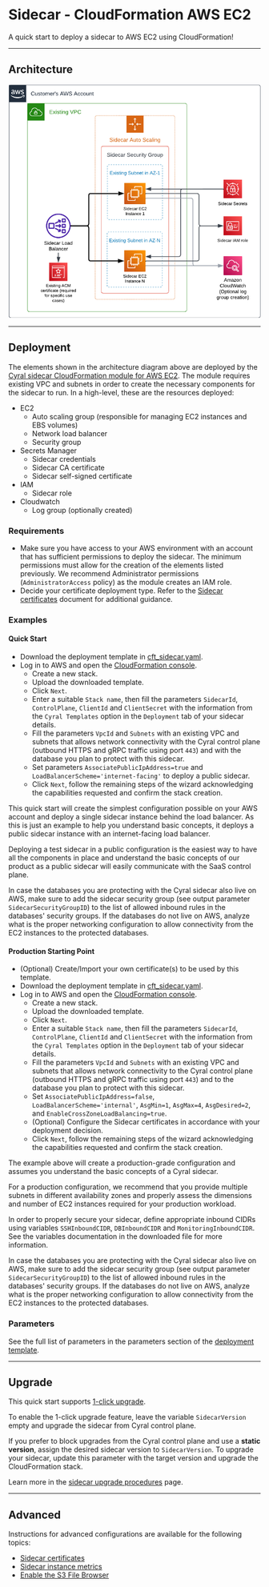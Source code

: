 # Sidecar - CloudFormation AWS EC2

A quick start to deploy a sidecar to AWS EC2 using CloudFormation!

---

## Architecture

![Deployment architecture](images/aws_architecture.png)

---

## Deployment

The elements shown in the architecture diagram above are deployed by the [Cyral sidecar CloudFormation module for AWS EC2](https://github.com/cyralinc/sidecar-cloudformation-ec2/). The module requires existing VPC and subnets in order to create the necessary components for the sidecar to run. In a high-level, these are the resources deployed:

* EC2
    * Auto scaling group (responsible for managing EC2 instances and EBS volumes)
    * Network load balancer
    * Security group
* Secrets Manager
    * Sidecar credentials
    * Sidecar CA certificate
    * Sidecar self-signed certificate
* IAM
    * Sidecar role
* Cloudwatch
    * Log group (optionally created)

### Requirements

* Make sure you have access to your AWS environment with an account that has sufficient permissions to deploy the sidecar. The minimum permissions must allow for the creation of the elements listed previously. We recommend Administrator permissions (`AdministratorAccess` policy) as the module creates an IAM role.
* Decide your certificate deployment type. Refer to the [Sidecar certificates](./docs/certificates.md) document for additional guidance.

### Examples

#### Quick Start

* Download the deployment template in [cft_sidecar.yaml](./cft_sidecar.yaml).
* Log in to AWS and open the [CloudFormation console](http://console.aws.amazon.com/cloudformation/home).
    * Create a new stack.
    * Upload the downloaded template.
    * Click `Next`.
    * Enter a suitable `Stack name`, then fill the parameters `SidecarId`, `ControlPlane`, `ClientId` and 
    `ClientSecret` with the information from the `Cyral Templates` option
    in the `Deployment` tab of your sidecar details.
    * Fill the parameters `VpcId` and `Subnets` with an existing VPC and subnets that allows 
    network connectivity with the Cyral control plane (outbound HTTPS and gRPC traffic using port `443`)
    and with the database you plan to protect with this sidecar.
    * Set parameters `AssociatePublicIpAddress=true` and `LoadBalancerScheme='internet-facing'`
    to deploy a public sidecar.
    * Click `Next`, follow the remaining steps of the wizard acknowledging the capabilities requested and confirm the stack creation.

This quick start will create the simplest configuration possible on your AWS account
and deploy a single sidecar instance behind the load balancer. As this is just an example
to help you understand basic concepts, it deploys a public sidecar instance with an
internet-facing load balancer.

Deploying a test sidecar in a public configuration is the easiest way to have all the components
in place and understand the basic concepts of our product as a public sidecar will easily
communicate with the SaaS control plane.

In case the databases you are protecting with the Cyral sidecar also live on AWS, make sure to
add the sidecar security group (see output parameter `SidecarSecurityGroupID`) to the list of
allowed inbound rules in the databases' security groups. If the databases do not live on AWS,
analyze what is the proper networking configuration to allow connectivity from the EC2
instances to the protected databases.

#### Production Starting Point

* (Optional) Create/Import your own certificate(s) to be used by this template.
* Download the deployment template in [cft_sidecar.yaml](./cft_sidecar.yaml).
* Log in to AWS and open the [CloudFormation console](http://console.aws.amazon.com/cloudformation/home).
    * Create a new stack.
    * Upload the downloaded template.
    * Click `Next`.
    * Enter a suitable `Stack name`, then fill the parameters `SidecarId`, `ControlPlane`, `ClientId` and 
    `ClientSecret` with the information from the `Cyral Templates` option
    in the `Deployment` tab of your sidecar details.
    * Fill the parameters `VpcId` and `Subnets` with an existing VPC and subnets that allows 
    network connectivity to the Cyral control plane (outbound HTTPS and gRPC traffic using port `443`)
    and to the database you plan to protect with this sidecar.
    * Set `AssociatePublicIpAddress=false`, `LoadBalancerScheme='internal'`, `AsgMin=1`, `AsgMax=4`, 
    `AsgDesired=2`, and `EnableCrossZoneLoadBalancing=true`.
    * (Optional) Configure the Sidecar certificates in accordance with your deployment decision.
    * Click `Next`, follow the remaining steps of the wizard acknowledging the capabilities requested and confirm the stack creation.

The example above will create a production-grade configuration and assumes you understand
the basic concepts of a Cyral sidecar.

For a production configuration, we recommend that you provide multiple subnets in different
availability zones and properly assess the dimensions and number of EC2 instances required
for your production workload.

In order to properly secure your sidecar, define appropriate inbound CIDRs using variables
`SSHInboundCIDR`, `DBInboundCIDR` and `MonitoringInboundCIDR`. See the
variables documentation in the downloaded file for more information.

In case the databases you are protecting with the Cyral sidecar also live on AWS, make sure to
add the sidecar security group (see output parameter `SidecarSecurityGroupID`) to the list of
allowed inbound rules in the databases' security groups. If the databases do not live on AWS,
analyze what is the proper networking configuration to allow connectivity from the EC2
instances to the protected databases.

### Parameters

See the full list of parameters in the parameters section of the [deployment template](./cft_sidecar.yaml).

---

## Upgrade

This quick start supports [1-click upgrade](https://cyral.com/docs/sidecars/manage/upgrade#1-click-upgrade).

To enable the 1-click upgrade feature, leave the variable `SidecarVersion` empty and upgrade
the sidecar from Cyral control plane.

If you prefer to block upgrades from the Cyral control plane and use a **static version**, assign
the desired sidecar version to `SidecarVersion`. To upgrade your sidecar, update this parameter
with the target version and upgrade the CloudFormation stack.

Learn more in the [sidecar upgrade procedures](https://cyral.com/docs/sidecars/manage/upgrade) page.

---

## <a name="advanced"/>Advanced

Instructions for advanced configurations are available for the following topics:

* [Sidecar certificates](./docs/certificates.md)
* [Sidecar instance metrics](./docs/metrics.md)
* [Enable the S3 File Browser](./docs/s3-browser.md)
